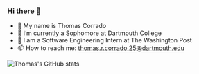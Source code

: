 ### Hi there 👋

- 📝 My name is Thomas Corrado
- 🌲 I’m currently a Sophomore at Dartmouth College
- 📰 I am a Software Engineering Intern at The Washington Post
- 📫 How to reach me: thomas.r.corrado.25@dartmouth.edu

![Thomas's GitHub stats](https://github-readme-stats.vercel.app/api?username=thomas-corrado&show_icons=true&theme=radical)
